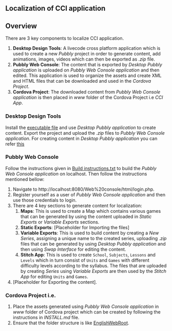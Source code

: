 ## Localization of CCI application

## Overview
There are 3 key components to localize CCI application.
1. **Desktop Design Tools**: A livecode cross platform application which is used to create a new _Pubbly_ project in order to generate content, add animations, images, videos which can then be exported as _.zip_ file.
2. **Pubbly Web Console**: The content that is exported by _Desktop Pubbly application_ is uploaded on _Pubbly Web Console application_ and then edited. This application is used to organize the assets and create XML and HTML files that can be downloaded and used in the _Cordova Project_.
3. **Cordova Project**: The downloaded content from _Pubbly Web Console application_ is then placed in _www_ folder of the Cordova Project i.e _CCI App_.

### Desktop Design Tools
Install the [executable file](https://github.com/XPRIZE/GLEXP-Team-CCI/blob/master/Desktop%20design%20tools/Windows/Pubbly%20Installer.exe) and use _Desktop Pubbly application_ to create content. Export the project and upload the _.zip_ files to _Pubbly Web Console application_. For creating content in _Desktop Pubbly application_ you can refer [this](https://github.com/PubblyDevelopment/pubbly_design_tools#designers)

### Pubbly Web Console
Follow the instructions given in [Build instructions.txt](https://github.com/XPRIZE/GLEXP-Team-CCI/blob/master/Web%20console/Build%20instructions.txt) to build the _Pubbly Web Console application_ on localhost. Then follow the instructions mentioned bellow:
1. Navigate to http://localhost:8080/Web%20console/html/login.php.
2. Register yourself as a user of _Pubbly Web Console application_ and then use those credentials to login.
3. There are 4 key sections to generate content for localization:
	1. **Maps**: This is used to create a Map which contains various games that can be generated by using the content uploaded in _Static Exports_ or _Variable Exports_ sections.
	2. **Static Exports**: [Placeholder for Importing the files]
	3. **Variable Exports**: This is used to build content by creating a _New Series_, assigning a unique name to the created series, uploading _.zip_ files that can be generated by using _Desktop Pubbly application_ and then using _Swap Interface_ for editing the content.
	4. **Stitch App**: This is used to create `School`, `Subjects`, `Lessons` and `Levels` which in turn consist of `Units` and `Games` with different difficulty levels according to the syllabus. The files that are uploaded by creating _Series_ using _Variable Exports_ are then used by the _Stitch App_ for editing `Units` and `Games`. 
7. [Placeholder for Exporting the content].

### Cordova Project i.e. 
1. Place the assets generated using _Pubbly Web Console application_ in _www_ folder of Cordova project which can be created by following the instructions in _INSTALL.md_ file.
2. Ensure that the folder structure is like [EnglishWebRoot](https://github.com/XPRIZE/GLEXP-Team-CCI/tree/master/Cordova%20schoolHouse%20app/EnglishWebRoot).